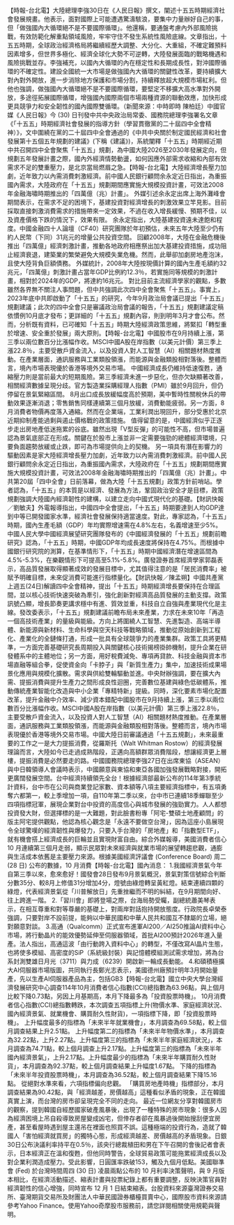 【時報-台北電】大陸總理李強30日在《人民日報》撰文，闡述十五五時期經濟社會發展規畫。他表示，面對國際上可能遭遇驚濤駭浪，要集中力量辦好自己的事，但「做強國內大循環絕不是不要國際循環」。他還稱，要通盤考慮內外部風險挑戰，有效防範化解重點領域風險，牢牢守住不發生系統性風險底線。文章指出，十五五時期，全球政治經濟格局將繼續經歷大調整、大分化、大重組，不確定難預料因素增多，但世界多極化、經濟全球化大勢不可逆轉，大陸發展面臨的戰略機遇和風險挑戰並存。李強補充，以國內大循環的內在穩定性和長期成長性，對沖國際循環的不確定性。建設全國統一大市場是做強國內大循環的關鍵性改革，要持續擴大對內對外開放，進一步消除地方保護和市場分割，持續釋放超大規模市場紅利。但他也強調，做強國內大循環絕不是不要國際循環，要堅定不移擴大高水準對外開放，多途徑拓展國際循環，增強國內國際兩個市場兩種資源的聯動效應，加快形成更具競爭力和安全韌性的國內國際雙循環。（新聞來源：中時即時 陳柏廷）中國官媒《人民日報》今 (30) 日刊發中共中央政治局常委、國務院總理李強署名文章《「十五五」時期經濟社會發展的指導方針（學習貫徹黨的二十屆四中全會精神）》，文中圍繞在黨的二十屆四中全會通過的《中共中央關於制定國民經濟和社會發展第十五個五年規劃的建議》(下稱《建議》)，系統闡釋「十五五」時期經近期中共召開四中全會聚焦「十五五」規劃，為中國大陸2026至2030年發展定向，但規劃五年發展計畫之際，國內外經濟情勢動盪，如何因應外部需求收縮和內部有效需求不足的雙重壓力，是北京當局燃眉之急。【時報-台北電】大陸經濟增長壓力加劇，近年致力以內需消費刺激經濟。前中國人民銀行顧問余永定近日指出，為重振國內需求，大陸政府在「十五五」規劃期間應實施大規模投資計畫，可效法2008年金融海嘯時期推出的「四萬億（兆）計畫」。 外媒引述余永定出席上海外灘峰會期間表示，在需求不足的困境下，基建投資對經濟增長的刺激效果立竿見影。目前採取直接刺激消費需求的措施帶來一定效果，不過在收入增長緩慢、預期不佳，以及資產價格下跌的情況下，效果有限。 余永定指出，大陸基建投資遠未達飽和程度。中國金融四十人論壇（CF40）研究團隊於年初預估，未來五年大陸至少仍有約人民幣（下同）31兆元的增量公共投資空間。 回顧2008年，大陸在金融危機後推出「四萬億」經濟刺激計畫，推動各地政府相應祭出加大基建投資措施，成功阻止經濟衰退，建築業的繁榮避免大規模失業危機。然而，此舉卻加劇房地產泡沫，且使大陸背負巨額債務。 外媒統計，2008年大陸按現價計算的國內生產毛額約32兆元，「四萬億」刺激計畫占當年GDP比例約12.3％，若實施同等規模的刺激計畫，相對於2024年的GDP，將達約16兆元。 對比目前主流經濟學家的觀點，多數雖然各界無不關注人事問題，但中共強調此次四中全會聚焦「十五五」。事實上，2023年底中共即啟動了「十五五」的研究，今年9月政治局會議已提出「十五五」規劃建議；此次的四中全會只是審議政治局會議的報告，「十五五」規劃建議定稿依慣例10月底才發布；更詳細的「十五五」規劃內容，則到明年3月才會公布。然而，分析既有資料，已可確知「十五五」時期大陸經濟政策思維，將緊扣「轉型重於增速、安全重於發展」兩大原則。【時報-台北電】中國股市在9月持續上漲，第三季以兩位數百分比漲幅作收。MSCI中國A股在岸指數（以美元計價）第三季上漲22.8％，主要受散戶資金流入，以及投資人對人工智慧（AI）相關題材熱度推動。在產業層面，通訊服務與工業類股領漲，而能源與金融類股相對落後。整體而言，境內市場表現優於香港等境外交易市場。 中國經濟成長仍維持低速復甦，通縮壓力則是當前最大的短期風險。第三季經濟未進一步惡化，但亦欠缺顯著改善，相關經濟數據呈現分歧。官方製造業採購經理人指數（PMI）雖於9月回升，但仍停留在景氣緊縮區間。 8月出口成長放緩幅度高於預期，美中暫時性關稅休兵的帶動效果逐漸消退；零售銷售同樣連續第三個月放緩，消費動能疲弱。另一方面，8月消費者物價再度落入通縮。然而在企業端，工業利潤出現回升，部分受惠於北京近期抑制產能過剩與遏止價格戰的政策措施。 值得留意的是，中國經濟似乎正逐步走出房地產低迷拖累的谷底。雖然出現「V型反彈」的可能性不高，但市場普遍認為景氣底部正在形成。關鍵在於股市上漲並非一定需要強勁的總體經濟環境，只要負面趨勢放緩或止跌，即可為市場提供向上的契機。 另一項具有潛在影響力的驅動因素是家大陸經濟增長壓力加劇，近年致力以內需消費刺激經濟。前中國人民銀行顧問余永定近日指出，為重振國內需求，大陸政府在「十五五」規劃期間應實施大規模投資計畫，可效法2008年金融海嘯時期推出的「四萬億（兆）計畫」。中共第20屆「四中全會」日前落幕，做為大陸「十五五規劃」政策方針前哨站。學者認為，「十五五」的本質是以經濟、發展為方法，鞏固政治安全才是目標，政策規劃強調大陸國內經濟韌性的建構，以建立走向中國式現代化的基礎。【財訊快報／劉敏夫】外電報導指出，中國四中全會提出，「十五五」時期要達到人均GDP達到中等已開發國家水準，經濟社會發展保持適當速度。對此，專家認為，「十五五」時期，國內生產毛額（GDP）年均實際增速需在4.8%左右，名義增速至少5%。中國人民大學中國經濟展望研究團隊發布的《中國經濟發展的「十五五」規劃前瞻研究》認為，「十五五」時期，中國GDP年均成長速度將保持在4.75%。而根據中國銀行研究院的測算，在基準情形下，「十五五」時期中國經濟潛在增速區間為4.5%-5.3%，在樂觀情形下可提高至5.1%-5.8%。廣發證券首席經濟學家郭磊表示，高品質發展取得顯著成效的發展目標中，尤其值得注意的是「居民消費率」被賦予明確目標，未來促消費可能進行指標量化。【財訊快報／陳孟朔】中國共產黨上週五(24日)解讀四中全會精神，提出「十五五」時期經濟增長要保持在合理區間，並以核心技術快速突破為牽引，強化創新對經濟高品質發展的主動支撐。政策訊號凸顯，增長節奏更講求穩中有進、質效並重，科技自立自強與產業現代化是主線。發改委表示，「十五五」規劃建議前瞻布局未來產業，力求在未來10年「再造一個高技術產業」的量級與能級。方向上將圍繞人工智慧、先進製造、高端半導體、新能源與新材料、生命科學與空天科技等戰略領域，推動從原始創新到工程化、產業化的全鏈條打通，形成一批具有全球競爭力的產業集群。政策工具將更精準，一方面完善基礎研究長周期投入與關鍵核心技術揭榜掛帥機制，提升企業在研發體系中的主體地位；另一方面，用好稅費減免、專項再貸款、科技金融與資本市場直融等組合拳，促使資金向「卡脖子」與「新質生產力」集中，加速技術成果場景化應用與規模化擴散。需求與供給雙輪驅動並進。中央財辦強調，要在擴大內需、提振消費與提升生產力之間形成良性迴圈，完善數位基建與綠色低碳體系，推動傳統產業智能化改造與中小企業「專精特新」提級。同時，深化要素市場化配置改革，提升金融中介效率、減少資本錯配中國股市在9月持續上漲，第三季以兩位數百分比漲幅作收。MSCI中國A股在岸指數（以美元計價）第三季上漲22.8％，主要受散戶資金流入，以及投資人對人工智慧（AI）相關題材熱度推動。在產業層面，通訊服務與工業類股領漲，而能源與金融類股相對落後。整體而言，境內市場表現優於香港等境外交易市場。中國大陸日前審議通過「十五五規劃」，未來最重要的工作之一是大力提振消費，從羅斯托（Walt Whitman Rostow）的經濟發展理論而言，大陸如今已走過成熟階段，正邁向高額群眾消費階段，想讓經濟更上層樓，提振消費是必然要走的路。中國國務院總理李強27日在出席東協（ASEAN）與中日韓領導人會議時表示，中國願意與東協和東亞各國加強發展戰略對接，開拓更廣闊發展空間。台中經濟持續領先全台！根據經濟部最新公布的114年第3季統計資料，台中市在公司與商業登記家數、資本額等八項主要經濟指標中，有五項勇奪六都第一，較上季增加一項，自110年第二季以來，台中市已連續18季蟬聯至少四項指標冠軍，展現企業對台中投資的高度信心與城市發展的強勁實力。人人都想投資發大財，但選擇標的是一大難題，對此臉書粉專「阿宅-雙碩士地產顧問」的版主阿宅提供觀點，他認為核心觀念是「永遠不要做空台灣」，因為這座小島展現令全球驚嘆的經濟韌性與爆發力，只要入手台灣的「房地產」和「指數型ETF」，就有機會搭上經濟成長的巨輪並且實現財富自由。綜合外媒報導，美國消費者信心 10 月連續第三個月走弱，顯示民眾對未來經濟與就業市場的展望轉趨悲觀，通膨與生活成本依舊是主要壓力來源。根據美國經濟評議會 (Conference Board) 周二 (28 日) 公布的數據，10 月消費【時報-台北電】國內消息： 1.我國經濟景氣今年自第三季以來，愈來愈好！國發會28日發布9月景氣概況，景氣對策信號綜合判斷分數35分、較8月上修值31分增加4分，燈號由綠燈轉呈黃紅燈。結束連續四顆的綠燈，代表經濟景氣從「川普解放日」先重挫繼而不明的糾結，在9月期間向好、往上跨進一階。 2.「習川會」即將登場之際，台海局勢受矚，副總統蕭美琴表示，在相互尊重和對等尊嚴的基礎上，對兩岸對話抱持開放態度。行政院長卓榮泰強調，只要對岸不設前提，能夠以中華民國和中華人民共和國互不隸屬的立場，絕對願意對談。 3.高通（Qualcomm）正式宣布進軍AI200／AI250推論AI資料中心市場，將行動晶片的能效優勢延伸至伺服器領域，首批AI200預計2026年進入量產。法人指出，高通這波「由行動跨入資料中心」的轉型，不僅改寫AI晶片生態，也將使多模組、高密度的SiP（系統級封裝）與記憶體模組測試需求增加，將為台系封測雙雄日月光（3711）與力成（6239）開啟新一輪成長動能。 4.和碩積極擴大AI伺服器市場版圖，共同執行長鄭光志表示，美國德州廠預計明年3月開始量產，先以生產AI伺服器產品為主，包括GB3【時報-台北電】國立中央大學台灣經濟發展研究中心調查114年10月消費者信心指數(CCI)總指數為63.96點，與上個月比較下降0.73點，另因上月基期高，本月下降最多為「投資股票時機」。 10月消費者信心指數(CCI)總指數轉跌，本次調查五項指標上升(物價水準、家庭經濟狀況、國內經濟景氣、就業機會、購買耐久性財貨)，一項指標下降，即「投資股票時機」。 上升幅度最多的指標為「未來半年就業機會」，本月調查為69.58點，較上個月調查結果上升2.51點。 上升幅度第二的指標為「未來半年物價水準」，本月調查為32.22點，上升2.27點。上升幅度第三的指標為「未來半年家庭經濟狀況」，本月調查為74.71點，較上個月調查上升2.17點。上升幅度第三的指標為「未來半年國內經濟景氣」，上升2.17點。上升幅度最少的指標為「未來半年購買耐久性財貨」，本月調查為92.37點，較上個月調查結果上升幅度1.67點。 下降的指標為「未來半年投資股票時機」，本月調查為36.52點，較上個月調查結果下降15.16點。 從絕對水準來看，六項指標偏向悲觀。 「購買房地產時機」指標部分，本月調查結果為90.42點，與「經濟越差，房價越高」這種看似矛盾的現象，正在韓國真實上演，而台灣的房市卻呈現完全不同的走向。
最近一位網友分享對韓國房市的觀察，提到韓國自經歷國家破產風暴後，出現了一種特殊的房市現象：很多人因為經濟困境上吊自殺導致房屋變成凶宅，但倖存者卻在風暴過後開始搜刮便宜房產，甚至看屋時遇到屋主還吊在裡面也照買不誤。這種極端的投資行為，造就了韓國人「害怕經濟就買房」的獨特心態，形成經濟越差、房價越高的矛盾現象。日銀30日公布決議利率持平在0.5％，該央行總裁植田和男在下午召開的會後記者會表示，日本經濟正在溫和復甦，但他同時警告，全球貿易政策可能拖累經濟成長以及對企業利潤造成壓力。受此影響，日圓匯率跌破153，觸及九個月低點。美國聯準會 (Fed) 於台灣時間周四 (30 日) 凌晨兩點公布的 10 月利率決策聲明，與 9 月版本相比，在經濟活動描述、縮表計畫與投票紀錄上都有重要調整，反映決策官員對經濟韌性的信心增強，同時宣布 12 月 1 日結束縮表。台股資料來源臺灣證券交易所、臺灣期貨交易所及財團法人中華民國證券櫃檯買賣中心，國際股市資料來源請參考Yahoo Finance。使用Yahoo奇摩股市服務前，請您詳閱相關使用規範與聲明。